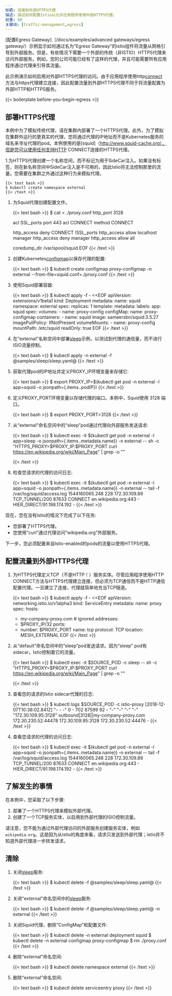 ```yaml
---
标题: 连接到外部HTTPS代理
描述: 描述如何配置Istio以允许应用程序使用外部HTTPS代理。
权重: 60
关键词: [traffic-management,egress]
---
```

[配置Egress Gateway]（/docs/examples/advanced gateways/egress gateway/）示例显示如何通过名为“Egress Gateway”的istio组件将流量从网格引导到外部服务。但是，有些情况下需要一个外部的传统（非ISTIO）HTTPS代理来访问外部服务。例如，您的公司可能已经有了这样的代理，并且可能需要所有应用程序通过代理来引导其流量。

此示例演示如何启用对外部HTTPS代理的访问。由于应用程序使用http[connect](https://tools.ietf.org/html/rfc7231#section-4.3.6)方法与https代理建立连接，因此配置流量到外部HTTPS代理不同于将流量配置为外部HTTP和HTTPS服务。

{{< boilerplate before-you-begin-egress >}}

## 部署HTTPS代理

本例中为了模拟传统代理，请在集群内部署了一个HTTPS代理。此外，为了模拟在集群外运行的更真实的代理，您将通过代理的IP地址而不是Kubernetes服务的域名来寻址代理的pod。本例使用的是[squid]（http://www.squid-cache.org），但是您可以使用任何支持HTTP CONNECT连接的HTTPS代理。

1.为HTTPS代理创建一个名称空间，而不标记为用于SideCar注入。如果没有标签，则在新名称空间中SideCar注入是不可用的，因此Istio将无法控制那里的流量。您需要在集群之外通过这种行为来模拟代理。

    {{< text bash >}}
    $ kubectl create namespace external
    {{< /text >}}

1.  为Squid代理创建配置文件。

    {{< text bash >}}
    $ cat <<EOF > ./proxy.conf
    http_port 3128

    acl SSL_ports port 443
    acl CONNECT method CONNECT

    http_access deny CONNECT !SSL_ports
    http_access allow localhost manager
    http_access deny manager
    http_access allow all

    coredump_dir /var/spool/squid
    EOF
    {{< /text >}}

1.  创建Kubernetes[configmap](https://kubernetes.io/docs/tasks/configure-pod-ontainer/configure-pod-configmap/)以保存代理的配置:

    {{< text bash >}}
    $ kubectl create configmap proxy-configmap -n external --from-file=squid.conf=./proxy.conf
    {{< /text >}}

1.  使用Squid部署容器:

    {{< text bash >}}
    $ kubectl apply -f - <<EOF
    apiVersion: extensions/v1beta1
    kind: Deployment
    metadata:
      name: squid
      namespace: external
    spec:
      replicas: 1
      template:
        metadata:
          labels:
            app: squid
        spec:
          volumes:
          - name: proxy-config
            configMap:
              name: proxy-configmap
          containers:
          - name: squid
            image: sameersbn/squid:3.5.27
            imagePullPolicy: IfNotPresent
            volumeMounts:
            - name: proxy-config
              mountPath: /etc/squid
              readOnly: true
    EOF
    {{< /text >}}

1.  在“external”名称空间中部署[sleep]({{<github_tree>}}/samples/sleep)示例，以测试到代理的通信量，而不进行ISIO流量控制。

    {{< text bash >}}
    $ kubectl apply -n external -f @samples/sleep/sleep.yaml@
    {{< /text >}}

1.  获取代理pod的IP地址并定义PROXY_IP环境变量来存储它:

    {{< text bash >}}
    $ export PROXY_IP=$(kubectl get pod -n external -l app=squid -o jsonpath={.items..podIP})
    {{< /text >}}

1.  定义PROXY_PORT环境变量以存储代理的端口。本例中，Squid使用 3128 端口。

    {{< text bash >}}
    $ export PROXY_PORT=3128
    {{< /text >}}

1.  从“external”命名空间中的“sleep”pod通过代理向外部服务发送请求:

    {{< text bash >}}
    $ kubectl exec -it $(kubectl get pod -n external -l app=sleep -o jsonpath={.items..metadata.name}) -n external -- sh -c "HTTPS_PROXY=$PROXY_IP:$PROXY_PORT curl https://en.wikipedia.org/wiki/Main_Page" | grep -o "<title>.*</title>"
    <title>Wikipedia, the free encyclopedia</title>
    {{< /text >}}

1.  检查您请求的代理的访问日志:

    {{< text bash >}}
    $ kubectl exec -it $(kubectl get pod -n external -l app=squid -o jsonpath={.items..metadata.name}) -n external -- tail -f /var/log/squid/access.log
    1544160065.248    228 172.30.109.89 TCP_TUNNEL/200 87633 CONNECT en.wikipedia.org:443 - HIER_DIRECT/91.198.174.192 -
    {{< /text >}}

现在，您在没有Istio的情况下完成了以下任务:

* 您部署了HTTPS代理。
* 您使用“curl”通过代理访问“wikipedia.org”外部服务。

下一步，您必须配置来自Istio-enabled的pods的流量以使用HTTPS代理。

## 配置流量到外部HTTPS代理

1.  为HTTPS代理定义TCP（不是HTTP！）服务实体。尽管应用程序使用HTTP CONNECT方法与HTTPS代理建立连接，但必须为TCP通信而不是HTTP通信配置代理。一旦建立了连接，代理就简单地充当TCP隧道。

    {{< text bash >}}
    $ kubectl apply -f - <<EOF
    apiVersion: networking.istio.io/v1alpha3
    kind: ServiceEntry
    metadata:
      name: proxy
    spec:
      hosts:
      - my-company-proxy.com # ignored
      addresses:
      - $PROXY_IP/32
      ports:
      - number: $PROXY_PORT
        name: tcp
        protocol: TCP
      location: MESH_EXTERNAL
    EOF
    {{< /text >}}

1.  从“default”命名空间中的“sleep”pod发送请求。因为“sleep” pod有sidecar，Istio控制着它的流量。

    {{< text bash >}}
    $ kubectl exec -it $SOURCE_POD -c sleep -- sh -c "HTTPS_PROXY=$PROXY_IP:$PROXY_PORT curl https://en.wikipedia.org/wiki/Main_Page" | grep -o "<title>.*</title>"
    <title>Wikipedia, the free encyclopedia</title>
    {{< /text >}}

1.  查看您的请求的Istio sidecar代理的日志:

    {{< text bash >}}
    $ kubectl logs $SOURCE_POD -c istio-proxy
    [2018-12-07T10:38:02.841Z] "- - -" 0 - 702 87599 92 - "-" "-" "-" "-" "172.30.109.95:3128" outbound|3128||my-company-proxy.com 172.30.230.52:44478 172.30.109.95:3128 172.30.230.52:44476 -
    {{< /text >}}

1.  查看您请求的代理的访问日志:

    {{< text bash >}}
    $ kubectl exec -it $(kubectl get pod -n external -l app=squid -o jsonpath={.items..metadata.name}) -n external -- tail -f /var/log/squid/access.log
    1544160065.248    228 172.30.109.89 TCP_TUNNEL/200 87633 CONNECT en.wikipedia.org:443 - HIER_DIRECT/91.198.174.192 -
    {{< /text >}}

## 了解发生的事情

在本例中，您采取了以下步骤:

1. 部署了一个HTTPS代理来模拟外部代理。
1. 创建了一个TCP服务实体，以启用到外部代理的ISIO控制流量。

请注意，您不能为通过外部代理访问的外部服务创建服务实体，例如`wikipedia.org`。这是因为从istio的角度来看，请求只发送到外部代理；istio并不知道外部代理进一步转发请求。

## 清除

1.  关闭[sleep]({{<github_tree>}}/samples/sleep)服务:

    {{< text bash >}}
    $ kubectl delete -f @samples/sleep/sleep.yaml@
    {{< /text >}}

1.  关闭“external”命名空间中的[sleep]({{<github_tree>}}/samples/sleep)服务:

    {{< text bash >}}
    $ kubectl delete -f @samples/sleep/sleep.yaml@ -n external
    {{< /text >}}

1.  关闭Squid代理，删除“ConfigMap”和配置文件:

    {{< text bash >}}
    $ kubectl delete -n external deployment squid
    $ kubectl delete -n external configmap proxy-configmap
    $ rm ./proxy.conf
    {{< /text >}}

1.  删除“external”命名空间:

    {{< text bash >}}
    $ kubectl delete namespace external
    {{< /text >}}

1.  删除“external”命名空间:

    {{< text bash >}}
    $ kubectl delete serviceentry proxy
    {{< /text >}}

	